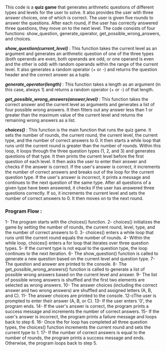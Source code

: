 

This code is a **quiz game** that generates arithmetic questions of different types and levels for the user to solve. It also provides the user with three answer choices, one of which is correct. The user is given five rounds to answer the questions. After each round, if the user has correctly answered three questions, they move on to the next level. The code consists of four functions: show_question, generate_operator, get_possible_wrong_answers, and choices.

***show_question(current_level)*** : This function takes the current level as an argument and generates an arithmetic question of one of the three types (both operands are even, both operands are odd, or one operand is even and the other is odd) with random operands within the range of the current level. It also generates a random operator (+ or -) and returns the question header and the correct answer as a tuple.

***generate_operator(length)*** : This function takes a length as an argument (in this case, always 1) and returns a random operator (+ or -) of that length.

***get_possible_wrong_answers(answer,level)*** : This function takes the correct answer and the current level as arguments and generates a list of four possible wrong answers. It then filters out any answer less than 1 or greater than the maximum value of the current level and returns the remaining wrong answers as a list.

***choices()*** : This function is the main function that runs the quiz game. It sets the number of rounds, the current round, the current level, the current type, and the number of correct answers to 0. It then starts a while loop that runs until the current round is greater than the number of rounds. Within this loop, it loops through the three question types (1, 2, and 3) and generates questions of that type. It then prints the current level before the first question of each level. It then asks the user to enter their answer and checks if the answer is correct. If the user's answer is correct, it increments the number of correct answers and breaks out of the loop for the current question type. If the user's answer is incorrect, it prints a message and continues to the next question of the same type. After all questions of a given type have been answered, it checks if the user has answered three questions correctly. If so, it increments the current level and sets the number of correct answers to 0. It then moves on to the next round.



### Program Flow :
1- The program starts with the choices() function.
2- choices() initializes the game by setting the number of rounds, the current round, level, type, and the number of correct answers to 0.
3- choices() enters a while loop that runs until the current round equals the number of rounds.
4- Within the while loop, choices() enters a for loop that iterates over three question types.
5- If the current type is not equal to the question type, the loop continues to the next iteration.
6- The show_question() function is called to generate a new question based on the current level and question type.
7- The question and answer are printed to the console.
8- The get_possible_wrong_answers() function is called to generate a list of possible wrong answers based on the current level and answer.
9- The list of possible wrong answers is shuffled and the first two elements are selected as wrong answers.
10- The answer choices (including the correct answer and two wrong answers) are shuffled and assigned letters (A, B, and C).
11- The answer choices are printed to the console.
12-cThe user is prompted to enter their answer (A, B, or C).
13- If the user enters '0', the program ends.
14- If the user's answer is correct, the program prints a success message and increments the number of correct answers.
15- If the user's answer is incorrect, the program prints a failure message and loops back to step 6.
16- Once the for loop has completed all three question types, the choices() function increments the current round and sets the current type to 1.
17- If the number of correct answers is equal to the number of rounds, the program prints a success message and ends. Otherwise, the program loops back to step 5.

